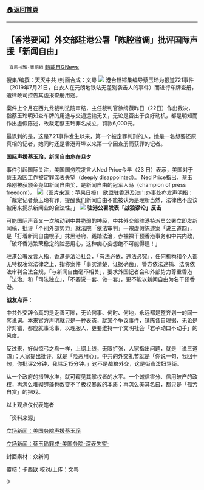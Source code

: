 ###  [:house:返回首頁](https://github.com/ourhimalayas/txt)
---

## 【香港要闻】外交部驻港公署「陈腔滥调」批评国际声援「新闻自由」
` 喜馬拉雅-粵語組` [轉載自GNews](https://gnews.org/zh-hans/1130970/)

搜集/编撰：天灭中共 /封面合成：文粤
![]()![](https://gnews.org/wp-content/uploads/2021/04/未标题-1-8.jpg)
港台铿锵集编导蔡玉玲为报道721事件（2019年7月21日，白衣人在元朗地铁站无差别袭击人的事件）而进行车牌查册，遭律政司控告其虚报查册用途。

案件上个月在西九龙裁判法院审结，主任裁判官徐绮薇昨日（22日）作出裁决，指蔡玉玲明知查车牌的用途与交通运输无关，无论是否出于良好动机，都是明知而作出虚假陈述，故裁定蔡玉玲罪名成立，罚款6,000元。

最讽刺的是，这是7.21事件发生以来，第一个被定罪判刑的人，她是一名想要还原真相的记者，她同时还是香港开埠以来第一个因查册而获罪的记者。

**国际声援蔡玉玲，新闻自由危在旦夕**

事件引起国际关注，美国国务院发言人Ned Price今早（23 日）表示，美国对于蔡玉玲因工作被定罪深表失望（deeply disappointed）。 Ned Price指出，蔡玉玲刚被获颁金尧如新闻自由奖，是新闻自由的冠军人马（champion of press freedom）。
![]()![](https://gnews.org/wp-content/uploads/2021/04/image001-36.png)（图片来源：苹果日报）
欧盟驻香港及澳门办事处亦发声明指：「裁定记者蔡玉玲有罪，提醒我们新闻自由不能被认为是理所当然，法律也不应该被用来扼杀新闻业的合法性。」
![]()![](https://gnews.org/wp-content/uploads/2021/04/image003-31.jpg)
**驻港公署发表「战狼谬论」反击**

可能国际声音又一次触动到中共脆弱的神经，中共外交部驻港特派员公署立即发新闻稿，批评「个别外部势力」就法院「依法审判」一宗虚假陈述案「说三道四」，是「打着新闻自由幌子」抹黑港府、践踏法治，赤裸裸干预香港事务和中共内政，「破坏香港繁荣稳定的险恶用心，这种痴心妄想绝不可能得逞！」

驻港公署发言人指，香港是法治社会，「有法必依，违法必究」，任何机构和个人都无特权凌驾法律之上，指称案件「事实清楚，证据确凿」，警方依法逮捕、法院依法审判合法合规，「与新闻自由毫不相关」，要求外国记者会和外部势力尊重香港「法治」和「司法独立」，「不要说一套、做一套」，更不能以新闻自由为名干预香港。

**战友点评：**

中共外交辞令真的是乏善可陈，无论何事、何时、何地，永远都是整齐划一的同一套说词。本来官方声明就只是一种表态，就某个争议事件，铺陈各自理据，无论是非对错，都应就事论事，以理服人，更要维持一个文明社会「君子动口不动手」的风度。

反过来，好似惊弓之鸟一样，上纲上线，无限扩张，人家指出问题，就是「说三道四」；人家提出批评，就是「险恶用心」。中共的外交礼节就是「你说一句，我回十句，你批评2分钟，我骂足15分钟。」这不是战狼外交，这是街市泼妇骂街。

从一个政府的措辞水准，就可窥见其掌权者的水平。一个诚信零分、信用破产的政权，再怎么堆砌辞藻也改变不了极权暴政的本质；再怎么美其名曰，都只是「孤芳自赏」的把戏。

以上观点仅代表笔者

「资料来源」

[立场新闻：美国务院声援蔡玉玲](https://www.thestandnews.com/politics/%E7%BE%8E%E5%9C%8B%E5%8B%99%E9%99%A2%E8%81%B2%E6%8F%B4%E8%20%94%A1%E7%8E%89%E7%8E%B2-%E5%A4%96%E4%BA%A4%E9%83%A8%E9%A7%90%E6%B8%AF%E5%25%2085%AC%E7%BD%B2-%E6%A1%88%E4%BB%B6%E8%88%87%E6%96%B0%E8%81%9E%E8%87%AA%E7%94%20%B1%E6%AF%AB%E4%B8%8D%E7%9B%B8%E9%97%9C/)

[立场新闻：蔡玉玲罪成-美国务院-深表失望-](https://www.thestandnews.com/international/%E8%94%A1%E7%8E%89%E7%8E%B2%E7%BD%AA%E6%88%90-%E7%BE%8E%25%20E5%9C%8B%E5%8B%99%E9%99%A2-%E6%B7%B1%E8%A1%A8%E5%A4%B1%E6%9C%9B-%E5%BC%B7%25%20E8%AA%BF%E6%96%B0%E8%81%9E%E8%87%AA%E7%94%B1%E7%8D%B2%E4%B8%AD%E8%8B%B1%E8%25%2081%AF%E5%90%88%E8%81%B2%E6%98%8E%E4%BF%9D%E8%AD%89/)

封面素材：众新闻

覆核：卡西欧 校对/上传：文粤

0
